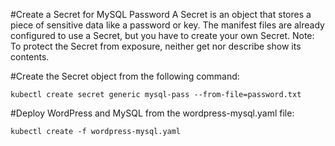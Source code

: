 
#Create a Secret for MySQL Password
A Secret is an object that stores a piece of sensitive data like a password or key. The manifest files are already configured to use a Secret, but you have to create your own Secret. Note: To protect the Secret from exposure, neither get nor describe show its contents.

#Create the Secret object from the following command:

`kubectl create secret generic mysql-pass --from-file=password.txt`

#Deploy WordPress and MySQL from the wordpress-mysql.yaml file:

`kubectl create -f wordpress-mysql.yaml`
